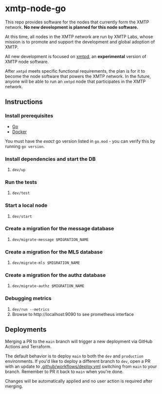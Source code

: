 # xmtp-node-go

This repo provides software for the nodes that currently form the XMTP network. **No new development is planned for this node software.**

At this time, all nodes in the XMTP network are run by XMTP Labs, whose mission is to promote and support the development and global adoption of XMTP.

All new development is focused on [xmtpd](https://github.com/xmtp/xmtpd), an **experimental** version of XMTP node software.

After `xmtpd` meets specific functional requirements, the plan is for it to become the node software that powers the XMTP network. In the future, anyone will be able to run an `xmtpd` node that participates in the XMTP network.

## Instructions

### Install prerequisites

- [Go](https://go.dev/doc/install)
- [Docker](https://www.docker.com/get-started/)

You must have the _exact_ go version listed in `go.mod` - you can verify this by running `go version`.

### Install dependencies and start the DB

1. `dev/up`

### Run the tests

1. `dev/test`

### Start a local node

1. `dev/start`

### Create a migration for the message database

1. `dev/migrate-message $MIGRATION_NAME`

### Create a migration for the MLS database

1. `dev/migrate-mls $MIGRATION_NAME`

### Create a migration for the authz database

1. `dev/migrate-authz $MIGRATION_NAME`

### Debugging metrics

1. `dev/run --metrics`
2. Browse to http://localhost:9090 to see prometheus interface

## Deployments

Merging a PR to the `main` branch will trigger a new deployment via GitHub Actions and Terraform.

The default behavior is to deploy `main` to both the `dev` and `production` environments. If you'd like to deploy a different branch to `dev`, open a PR with an update to [.github/workflows/deploy.yml](https://github.com/xmtp/xmtp-node-go/blob/main/.github/workflows/deploy.yml#L29) switching from `main` to your branch. Remember to PR it back to `main` when you're done.

Changes will be automatically applied and no user action is required after merging.
